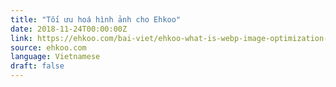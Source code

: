 ```yaml
---
title: "Tối ưu hoá hình ảnh cho Ehkoo"
date: 2018-11-24T00:00:00Z
link: https://ehkoo.com/bai-viet/ehkoo-what-is-webp-image-optimization-cloudinary
source: ehkoo.com
language: Vietnamese
draft: false
---
```

